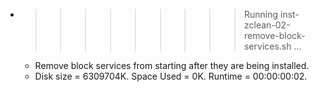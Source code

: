* >>>>>>>>> Running inst-zclean-02-remove-block-services.sh ...
  * Remove block services from starting after they are being installed.
  * Disk size = 6309704K. Space Used = 0K. Runtime = 00:00:00:02.

